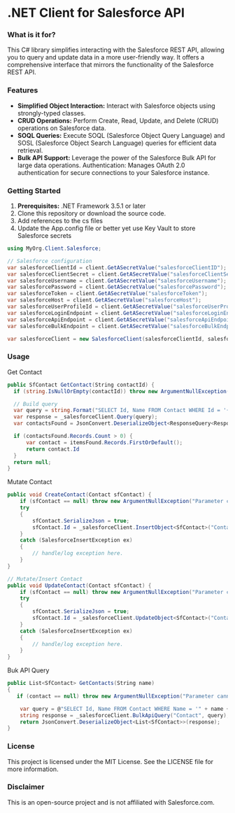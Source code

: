 # .NET Client for Salesforce API

### What is it for?
This C# library simplifies interacting with the Salesforce REST API, allowing you to query and update data in a more user-friendly way. It offers a comprehensive interface that mirrors the functionality of the Salesforce REST API.


### Features
* **Simplified Object Interaction:** Interact with Salesforce objects using strongly-typed classes.
* **CRUD Operations:** Perform Create, Read, Update, and Delete (CRUD) operations on Salesforce data.
* **SOQL Queries:** Execute SOQL (Salesforce Object Query Language) and SOSL (Salesforce Object Search Language) queries for efficient data retrieval.
* **Bulk API Support:** Leverage the power of the Salesforce Bulk API for large data operations.
Authentication: Manages OAuth 2.0 authentication for secure connections to your Salesforce instance.

### Getting Started
1. **Prerequisites:** .NET Framework 3.5.1 or later
2. Clone this repository or download the source code.
3. Add references to the cs files 
4. Update the App.config file or better yet use Key Vault to store Salesforce secrets

```cs
using MyOrg.Client.Salesforce;

// Salesforce configuration
var salesforceClientId = client.GetASecretValue("salesforceClientID");
var salesforceClientSecret = client.GetASecretValue("salesforceClientSecret");
var salesforceUsername = client.GetASecretValue("salesforceUsername");
var salesforcePassword = client.GetASecretValue("salesforcePassword");
var salesforceToken = client.GetASecretValue("salesforceToken");
var salesforceHost = client.GetASecretValue("salesforceHost");
var salesforceUserProfileId = client.GetASecretValue("salesforceUserProfileId");
var salesforceLoginEndpoint = client.GetASecretValue("salesforceLoginEndpoint");
var salesforceApiEndpoint = client.GetASecretValue("salesforceApiEndpoint");
var salesforceBulkEndpoint = client.GetASecretValue("salesforceBulkEndpoint");

var salesforceClient = new SalesforceClient(salesforceClientId, salesforceClientSecret, salesforceUsername, salesforcePassword, salesforceToken, salesforceHost, salesforceLoginEndpoint, salesforceApiEndpoint, salesforceBulkEndpoint);
```

### Usage
Get Contact
```cs
public SfContact GetContact(String contactId) {
  if (string.IsNullOrEmpty(contactId)) throw new ArgumentNullException("Parameter cannot be null or empty", "contactId");

  // Build query
  var query = string.Format("SELECT Id, Name FROM Contact WHERE Id = '{0}'", contactId);
  var response = _salesforceClient.Query(query);
  var contactsFound = JsonConvert.DeserializeObject<ResponseQuery<ResponseContact>>(response);

  if (contactsFound.Records.Count > 0) {
      var contact = itemsFound.Records.FirstOrDefault();
      return contact.Id
  }
  return null;
}
```

Mutate Contact
```cs
public void CreateContact(Contact sfContact) {
    if (sfContact == null) throw new ArgumentNullException("Parameter cannot be null", "sfContact");
    try
    {
        sfContact.SerializeJson = true;
        sfContact.Id = _salesforceClient.InsertObject<SfContact>("Contact", sfContact);
    }
    catch (SalesforceInsertException ex)
    {
        // handle/log exception here.
    }
}

// Mutate/Insert Contact
public void UpdateContact(Contact sfContact) {
    if (sfContact == null) throw new ArgumentNullException("Parameter cannot be null", "sfContact");
    try
    {
        sfContact.SerializeJson = true;
        sfContact.Id = _salesforceClient.UpdateObject<SfContact>("Contact", sfContact);
    }
    catch (SalesforceInsertException ex)
    {
        // handle/log exception here.
    }
}
```

Buk API Query
```cs
public List<SfContact> GetContacts(String name)
{
   if (contact == null) throw new ArgumentNullException("Parameter cannot be null", "contact");

    var query = @"SELECT Id, Name FROM Contact WHERE Name = '" + name + "'";
    string response = _salesforceClient.BulkApiQuery("Contact", query);
    return JsonConvert.DeserializeObject<List<SfContact>>(response);
}
```

### License
This project is licensed under the MIT License. See the LICENSE file for more information.

### Disclaimer
This is an open-source project and is not affiliated with Salesforce.com.